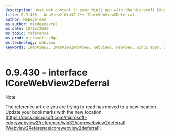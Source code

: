 ```yaml
---
description: Host web content in your Win32 app with the Microsoft Edge WebView2 control
title: 0.9.430 - WebView2 Win32 C++ ICoreWebView2Deferral
author: MSEdgeTeam
ms.author: msedgedevrel
ms.date: 10/16/2020
ms.topic: reference
ms.prod: microsoft-edge
ms.technology: webview
keywords: IWebView2, IWebView2WebView, webview2, webview, win32 apps, win32, edge, ICoreWebView2, ICoreWebView2Host, browser control, edge html
---
```


# 0.9.430 - interface ICoreWebView2Deferral 

> [!NOTE]
> The reference article you are trying to read has moved to a new location.  
> Update your bookmarks with the new location.  
> [https://docs.microsoft.com/microsoft-edge/webview2/reference/win32/icorewebview2deferral][Webview2ReferenceIcorewebview2deferral].  

[Webview2ReferenceIcorewebview2deferral]: /microsoft-edge/webview2/reference/win32/icorewebview2deferral "interface ICoreWebView2Deferral | Microsoft Docs"
